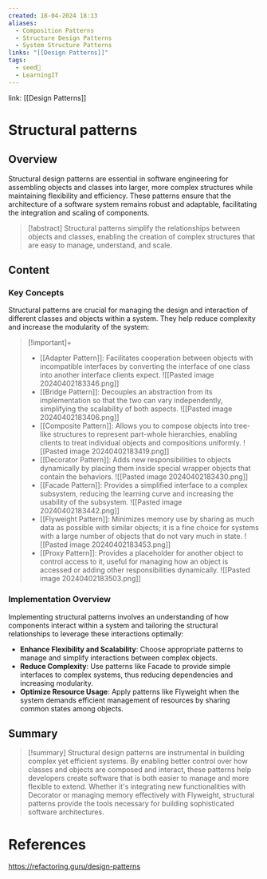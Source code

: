 ```yaml
---
created: 18-04-2024 18:13
aliases:
  - Composition Patterns
  - Structure Design Patterns
  - System Structure Patterns
links: "[[Design Patterns]]"
tags:
  - seed🌱
  - LearningIT
---
```

link: [[Design Patterns]]

# Structural patterns

## Overview

Structural design patterns are essential in software engineering for assembling objects and classes into larger, more complex structures while maintaining flexibility and efficiency. These patterns ensure that the architecture of a software system remains robust and adaptable, facilitating the integration and scaling of components.

> [!abstract] 
> Structural patterns simplify the relationships between objects and classes, enabling the creation of complex structures that are easy to manage, understand, and scale.

## Content

### Key Concepts

Structural patterns are crucial for managing the design and interaction of different classes and objects within a system. They help reduce complexity and increase the modularity of the system:

> [!important]+
> 
> - [[Adapter Pattern]]: Facilitates cooperation between objects with incompatible interfaces by converting the interface of one class into another interface clients expect. ![[Pasted image 20240402183346.png]]
> - [[Bridge Pattern]]: Decouples an abstraction from its implementation so that the two can vary independently, simplifying the scalability of both aspects. ![[Pasted image 20240402183406.png]]
> - [[Composite Pattern]]: Allows you to compose objects into tree-like structures to represent part-whole hierarchies, enabling clients to treat individual objects and compositions uniformly. ![[Pasted image 20240402183419.png]]
> - [[Decorator Pattern]]: Adds new responsibilities to objects dynamically by placing them inside special wrapper objects that contain the behaviors. ![[Pasted image 20240402183430.png]]
> - [[Facade Pattern]]: Provides a simplified interface to a complex subsystem, reducing the learning curve and increasing the usability of the subsystem. ![[Pasted image 20240402183442.png]]
> - [[Flyweight Pattern]]: Minimizes memory use by sharing as much data as possible with similar objects; it is a fine choice for systems with a large number of objects that do not vary much in state. ![[Pasted image 20240402183453.png]]
> - [[Proxy Pattern]]: Provides a placeholder for another object to control access to it, useful for managing how an object is accessed or adding other responsibilities dynamically. ![[Pasted image 20240402183503.png]]

### Implementation Overview

Implementing structural patterns involves an understanding of how components interact within a system and tailoring the structural relationships to leverage these interactions optimally:

- **Enhance Flexibility and Scalability**: Choose appropriate patterns to manage and simplify interactions between complex objects.
- **Reduce Complexity**: Use patterns like Facade to provide simple interfaces to complex systems, thus reducing dependencies and increasing modularity.
- **Optimize Resource Usage**: Apply patterns like Flyweight when the system demands efficient management of resources by sharing common states among objects.


## Summary

>[!summary] 
>Structural design patterns are instrumental in building complex yet efficient systems. By enabling better control over how classes and objects are composed and interact, these patterns help developers create software that is both easier to manage and more flexible to extend. Whether it's integrating new functionalities with Decorator or managing memory effectively with Flyweight, structural patterns provide the tools necessary for building sophisticated software architectures.

# References

https://refactoring.guru/design-patterns
